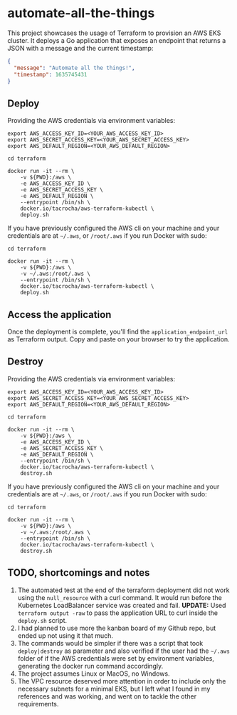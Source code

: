 # automate-all-the-things

This project showcases the usage of Terraform to provision an AWS EKS cluster. It deploys a Go application that exposes an endpoint that returns a JSON with a message and the current timestamp:

```json
{
  "message": "Automate all the things!",
  "timestamp": 1635745431
}
```

## Deploy

Providing the AWS credentials via environment variables:
```shell
export AWS_ACCESS_KEY_ID=<YOUR_AWS_ACCESS_KEY_ID>
export AWS_SECRET_ACCESS_KEY=<YOUR_AWS_SECRET_ACCESS_KEY>
export AWS_DEFAULT_REGION=<YOUR_AWS_DEFAULT_REGION>

cd terraform

docker run -it --rm \
    -v ${PWD}:/aws \
    -e AWS_ACCESS_KEY_ID \
    -e AWS_SECRET_ACCESS_KEY \
    -e AWS_DEFAULT_REGION \
    --entrypoint /bin/sh \
    docker.io/tacrocha/aws-terraform-kubectl \
    deploy.sh
```

If you have previously configured the AWS cli on your machine and your credentials are at `~/.aws`, or `/root/.aws` if you run Docker with sudo:

```shell
cd terraform

docker run -it --rm \
    -v ${PWD}:/aws \
    -v ~/.aws:/root/.aws \
    --entrypoint /bin/sh \
    docker.io/tacrocha/aws-terraform-kubectl \
    deploy.sh
```

## Access the application
Once the deployment is complete, you'll find the `application_endpoint_url` as Terraform output. Copy and paste on your browser to try the application.

## Destroy

Providing the AWS credentials via environment variables:

```shell
export AWS_ACCESS_KEY_ID=<YOUR_AWS_ACCESS_KEY_ID>
export AWS_SECRET_ACCESS_KEY=<YOUR_AWS_SECRET_ACCESS_KEY>
export AWS_DEFAULT_REGION=<YOUR_AWS_DEFAULT_REGION>

cd terraform

docker run -it --rm \
    -v ${PWD}:/aws \
    -e AWS_ACCESS_KEY_ID \
    -e AWS_SECRET_ACCESS_KEY \
    -e AWS_DEFAULT_REGION \
    --entrypoint /bin/sh \
    docker.io/tacrocha/aws-terraform-kubectl \
    destroy.sh
```

If you have previously configured the AWS cli on your machine and your credentials are at `~/.aws`, or `/root/.aws` if you run Docker with sudo:

```shell
cd terraform

docker run -it --rm \
    -v ${PWD}:/aws \
    -v ~/.aws:/root/.aws \
    --entrypoint /bin/sh \
    docker.io/tacrocha/aws-terraform-kubectl \
    destroy.sh
```
## TODO, shortcomings and notes
1) The automated test at the end of the terraform deployment did not work using the `null_resource` with a curl command. It would run before the Kubernetes LoadBalancer service was created and fail. **UPDATE:** Used `terraform output -raw` to pass the application URL to curl inside the `deploy.sh` script.
1) I had planned to use more the kanban board of my Github repo, but ended up not using it that much.
1) The commands would be simpler if there was a script that took `deploy|destroy` as parameter and also verified if the user had the `~/.aws` folder of if the AWS credentials were set by environment variables, generating the docker run command accordingly.
1) The project assumes Linux or MacOS, no Windows.
1) The VPC resource deserved more attention in order to include only the necessary subnets for a minimal EKS, but I left what I found in my references and was working, and went on to tackle the other requirements.